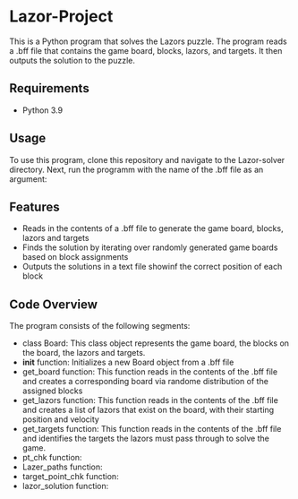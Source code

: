 # Lazor-Project
This is a Python program that solves the Lazors puzzle. The program reads a .bff file that contains the game board, blocks, lazors, and targets. It then outputs the solution to the puzzle.
## Requirements
- Python 3.9
## Usage
To use this program, clone this repository and navigate to the Lazor-solver directory.
Next, run the programm with the name of the .bff file as an argument:
## Features
 - Reads in the contents of a .bff file to generate the game board, blocks, lazors and targets
 - Finds the solution by iterating over randomly generated game boards based on block assignments
 - Outputs the solutions in a text file showinf the correct position of each block
 ## Code Overview 
 The program consists of the following segments:
 - class Board: This class object represents the game board, the blocks on the board, the lazors and targets.
 - __init__ function: Initializes a new Board object from a .bff file
 - get_board function: This function reads in the contents of the .bff file and creates a corresponding board via randome distribution of the assigned blocks
 - get_lazors function: This function reads in the contents of the .bff file and creates a list of lazors that exist on the board, with their starting position and velocity
 - get_targets function: This function reads in the contents of the .bff file and identifies the targets the lazors must pass through to solve the game.
 - pt_chk function:
 - Lazer_paths function:
 - target_point_chk function:
 - lazor_solution function:
